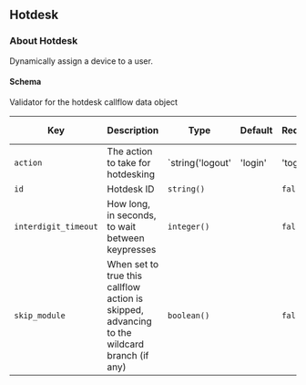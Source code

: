 ## Hotdesk

### About Hotdesk

Dynamically assign a device to a user.

#### Schema

Validator for the hotdesk callflow data object



Key | Description | Type | Default | Required | Support Level
--- | ----------- | ---- | ------- | -------- | -------------
`action` | The action to take for hotdesking | `string('logout' | 'login' | 'toggle' | 'bridge')` |   | `false` |  
`id` | Hotdesk ID | `string()` |   | `false` |  
`interdigit_timeout` | How long, in seconds, to wait between keypresses | `integer()` |   | `false` |  
`skip_module` | When set to true this callflow action is skipped, advancing to the wildcard branch (if any) | `boolean()` |   | `false` |  



